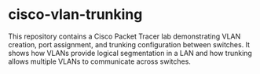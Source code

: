 # cisco-vlan-trunking
This repository contains a Cisco Packet Tracer lab demonstrating VLAN creation, port assignment, and trunking configuration between switches. It shows how VLANs provide logical segmentation in a LAN and how trunking allows multiple VLANs to communicate across switches.
